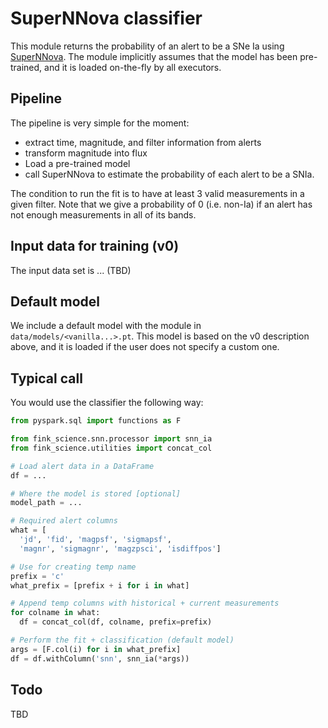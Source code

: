 # SuperNNova classifier

This module returns the probability of an alert to be a SNe Ia using [SuperNNova](https://github.com/supernnova/SuperNNova). The module implicitly assumes that the model has been pre-trained, and it is loaded on-the-fly by all executors.

## Pipeline

The pipeline is very simple for the moment:
- extract time, magnitude, and filter information from alerts
- transform magnitude into flux
- Load a pre-trained model
- call SuperNNova to estimate the probability of each alert to be a SNIa.

The condition to run the fit is to have at least 3 valid measurements in a given filter. Note that we give a probability of 0 (i.e. non-Ia) if an alert has not enough measurements in all of its bands.

## Input data for training (v0)

The input data set is ... (TBD)

## Default model

We include a default model with the module in `data/models/<vanilla...>.pt`. This model is based on the v0 description above, and it is loaded if the user does not specify a custom one.

## Typical call

You would use the classifier the following way:

```python
from pyspark.sql import functions as F

from fink_science.snn.processor import snn_ia
from fink_science.utilities import concat_col

# Load alert data in a DataFrame
df = ...

# Where the model is stored [optional]
model_path = ...

# Required alert columns
what = [
  'jd', 'fid', 'magpsf', 'sigmapsf',
  'magnr', 'sigmagnr', 'magzpsci', 'isdiffpos']

# Use for creating temp name
prefix = 'c'
what_prefix = [prefix + i for i in what]

# Append temp columns with historical + current measurements
for colname in what:
  df = concat_col(df, colname, prefix=prefix)

# Perform the fit + classification (default model)
args = [F.col(i) for i in what_prefix]
df = df.withColumn('snn', snn_ia(*args))
```

## Todo

TBD
